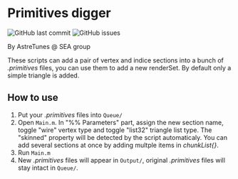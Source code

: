 # Primitives digger

![GitHub last commit](https://img.shields.io/github/last-commit/SEA-group/Primitives-Digger)
![GitHub issues](https://img.shields.io/github/issues-raw/SEA-group/Primitives-Digger)

By AstreTunes @ SEA group

These scripts can add a pair of vertex and indice sections into a bunch of *.primitives* files, you can use them to add a new renderSet. By default only a simple triangle is added.

## How to use
1. Put your *.primitives* files into `Queue/`
2. Open `Main.m`. In "%% Parameters" part, assign the new section name, toggle "wire" vertex type and toggle "list32" triangle list type. The "skinned" property will be detected by the script automaticaly. You can add several sections at once by adding multple items in *chunkList{}*.
3. Run `Main.m`
4. New *.primitives* files will appear in  `Output/`, original *.primitives* files will stay intact in `Queue/`.
